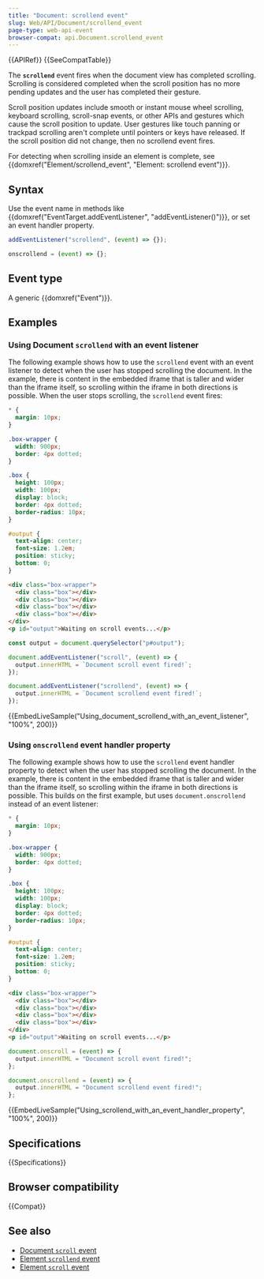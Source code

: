 ```yaml
---
title: "Document: scrollend event"
slug: Web/API/Document/scrollend_event
page-type: web-api-event
browser-compat: api.Document.scrollend_event
---
```


{{APIRef}}
{{SeeCompatTable}}

The **`scrollend`** event fires when the document view has completed scrolling.
Scrolling is considered completed when the scroll position has no more pending updates and the user has completed their gesture.

Scroll position updates include smooth or instant mouse wheel scrolling, keyboard scrolling, scroll-snap events, or other APIs and gestures which cause the scroll position to update.
User gestures like touch panning or trackpad scrolling aren't complete until pointers or keys have released.
If the scroll position did not change, then no scrollend event fires.

For detecting when scrolling inside an element is complete, see {{domxref("Element/scrollend_event", "Element: scrollend event")}}.

## Syntax

Use the event name in methods like {{domxref("EventTarget.addEventListener", "addEventListener()")}}, or set an event handler property.

```js
addEventListener("scrollend", (event) => {});

onscrollend = (event) => {};
```

## Event type

A generic {{domxref("Event")}}.

## Examples

### Using Document `scrollend` with an event listener

The following example shows how to use the `scrollend` event with an event listener to detect when the user has stopped scrolling the document.
In the example, there is content in the embedded iframe that is taller and wider than the iframe itself, so scrolling within the iframe in both directions is possible.
When the user stops scrolling, the `scrollend` event fires:

```css hidden
* {
  margin: 10px;
}

.box-wrapper {
  width: 900px;
  border: 4px dotted;
}

.box {
  height: 100px;
  width: 100px;
  display: block;
  border: 4px dotted;
  border-radius: 10px;
}

#output {
  text-align: center;
  font-size: 1.2em;
  position: sticky;
  bottom: 0;
}
```

```html
<div class="box-wrapper">
  <div class="box"></div>
  <div class="box"></div>
  <div class="box"></div>
  <div class="box"></div>
</div>
<p id="output">Waiting on scroll events...</p>
```

```js
const output = document.querySelector("p#output");

document.addEventListener("scroll", (event) => {
  output.innerHTML = `Document scroll event fired!`;
});

document.addEventListener("scrollend", (event) => {
  output.innerHTML = `Document scrollend event fired!`;
});
```

{{EmbedLiveSample("Using_document_scrollend_with_an_event_listener", "100%", 200)}}

### Using `onscrollend` event handler property

The following example shows how to use the `scrollend` event handler property to detect when the user has stopped scrolling the document.
In the example, there is content in the embedded iframe that is taller and wider than the iframe itself, so scrolling within the iframe in both directions is possible.
This builds on the first example, but uses `document.onscrollend` instead of an event listener:

```css hidden
* {
  margin: 10px;
}

.box-wrapper {
  width: 900px;
  border: 4px dotted;
}

.box {
  height: 100px;
  width: 100px;
  display: block;
  border: 4px dotted;
  border-radius: 10px;
}

#output {
  text-align: center;
  font-size: 1.2em;
  position: sticky;
  bottom: 0;
}
```

```html
<div class="box-wrapper">
  <div class="box"></div>
  <div class="box"></div>
  <div class="box"></div>
  <div class="box"></div>
</div>
<p id="output">Waiting on scroll events...</p>
```

```js
document.onscroll = (event) => {
  output.innerHTML = "Document scroll event fired!";
};

document.onscrollend = (event) => {
  output.innerHTML = "Document scrollend event fired!";
};
```

{{EmbedLiveSample("Using_scrollend_with_an_event_handler_property", "100%", 200)}}

## Specifications

{{Specifications}}

## Browser compatibility

{{Compat}}

## See also

- [Document `scroll` event](/en-US/docs/Web/API/Document/scroll_event)
- [Element `scrollend` event](/en-US/docs/Web/API/Element/scrollend_event)
- [Element `scroll` event](/en-US/docs/Web/API/Element/scroll_event)
